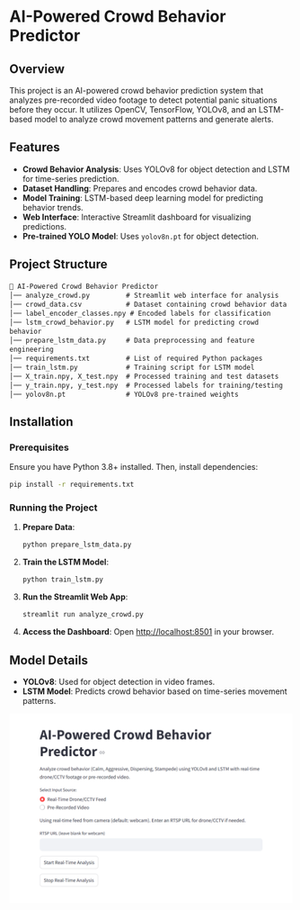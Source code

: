 # AI-Powered Crowd Behavior Predictor

## Overview
This project is an AI-powered crowd behavior prediction system that analyzes pre-recorded video footage to detect potential panic situations before they occur. It utilizes OpenCV, TensorFlow, YOLOv8, and an LSTM-based model to analyze crowd movement patterns and generate alerts.

## Features
- **Crowd Behavior Analysis**: Uses YOLOv8 for object detection and LSTM for time-series prediction.
- **Dataset Handling**: Prepares and encodes crowd behavior data.
- **Model Training**: LSTM-based deep learning model for predicting behavior trends.
- **Web Interface**: Interactive Streamlit dashboard for visualizing predictions.
- **Pre-trained YOLO Model**: Uses `yolov8n.pt` for object detection.

## Project Structure
```
📂 AI-Powered Crowd Behavior Predictor
│── analyze_crowd.py         # Streamlit web interface for analysis
│── crowd_data.csv           # Dataset containing crowd behavior data
│── label_encoder_classes.npy # Encoded labels for classification
│── lstm_crowd_behavior.py   # LSTM model for predicting crowd behavior
│── prepare_lstm_data.py     # Data preprocessing and feature engineering
│── requirements.txt         # List of required Python packages
│── train_lstm.py            # Training script for LSTM model
│── X_train.npy, X_test.npy  # Processed training and test datasets
│── y_train.npy, y_test.npy  # Processed labels for training/testing
│── yolov8n.pt               # YOLOv8 pre-trained weights
```

## Installation
### Prerequisites
Ensure you have Python 3.8+ installed. Then, install dependencies:
```sh
pip install -r requirements.txt
```

### Running the Project
1. **Prepare Data**:
   ```sh
   python prepare_lstm_data.py
   ```
2. **Train the LSTM Model**:
   ```sh
   python train_lstm.py
   ```
3. **Run the Streamlit Web App**:
   ```sh
   streamlit run analyze_crowd.py
   ```
4. **Access the Dashboard**:
   Open [http://localhost:8501](http://localhost:8501) in your browser.

## Model Details
- **YOLOv8**: Used for object detection in video frames.
- **LSTM Model**: Predicts crowd behavior based on time-series movement patterns.

![image alt](https://github.com/suman2807/crowd_behavior_analysis/blob/main/Screenshot%202025-03-26%20230719.png?raw=true)

